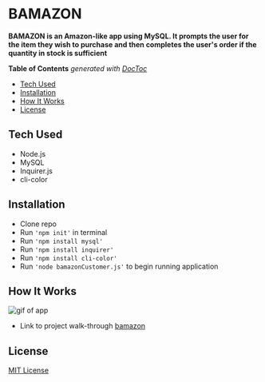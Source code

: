 # BAMAZON
**BAMAZON is an Amazon-like app using MySQL. It prompts the user for the item they wish to purchase and then completes the user's order if the quantity in stock is sufficient**

<!-- START doctoc generated TOC please keep comment here to allow auto update -->
<!-- DON'T EDIT THIS SECTION, INSTEAD RE-RUN doctoc TO UPDATE -->
**Table of Contents**  *generated with [DocToc](https://github.com/thlorenz/doctoc)*

- [Tech Used](#tech-used)
- [Installation](#installation)
- [How It Works](#How-It-Works)
- [License](#license)

<!-- END doctoc generated TOC please keep comment here to allow auto update -->

## Tech Used

- Node.js
- MySQL
- Inquirer.js
- cli-color

## Installation

* Clone repo
* Run `'npm init'` in terminal
* Run `'npm install mysql'`
* Run `'npm install inquirer'`
* Run `'npm install cli-color'`
* Run `'node bamazonCustomer.js'` to begin running application

## How It Works
![gif of app](https://media.giphy.com/media/TgJ6wWNZsmjas9xEUs/giphy.gif)

* Link to project walk-through 
[bamazon](https://vimeo.com/268651639)

## License
[MIT License](https://github.com/m-fiks/BAMAZON/blob/master/LICENSE)